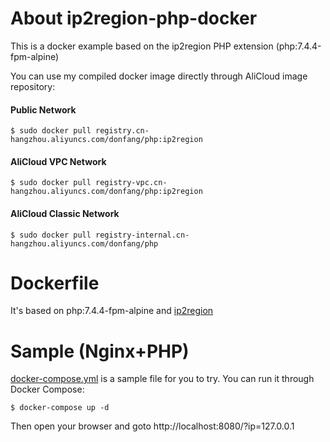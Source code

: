 # About ip2region-php-docker
This is a docker example based on the ip2region PHP extension (php:7.4.4-fpm-alpine)

You can use my compiled docker image directly through AliCloud image repository:
#### Public Network 

    $ sudo docker pull registry.cn-hangzhou.aliyuncs.com/donfang/php:ip2region

#### AliCloud VPC Network 
    $ sudo docker pull registry-vpc.cn-hangzhou.aliyuncs.com/donfang/php:ip2region

#### AliCloud Classic Network
    $ sudo docker pull registry-internal.cn-hangzhou.aliyuncs.com/donfang/php

# Dockerfile
It's based on php:7.4.4-fpm-alpine and [ip2region](https://github.com/lionsoul2014/ip2region.git)

# Sample (Nginx+PHP)

[docker-compose.yml](docker-compose.yml) is a sample file for you to try.  You can run it through Docker Compose:

    $ docker-compose up -d

Then open your browser and goto http://localhost:8080/?ip=127.0.0.1
